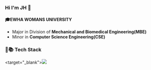 ### Hi I'm JH 👋
#### :mortar_board:EWHA WOMANS UNIVERSITY
- Major in Division of **Mechanical and Biomedical Engineering(MBE)**
- Minor in **Computer Science Engineering(CSE)**
### :muscle::books: Tech Stack
<target="_blank"><img src="https://img.shields.io/badge/Python-blue?style=falt-square&logo=appveyor&logoColor=white"/></a>


<!--
**jiho-030/jiho-030** is a ✨ _special_ ✨ repository because its `README.md` (this file) appears on your GitHub profile.

Here are some ideas to get you started:

- 🔭 I’m currently working on ...
- 🌱 I’m currently learning ...
- 👯 I’m looking to collaborate on ...
- 🤔 I’m looking for help with ...
- 💬 Ask me about ...
- 📫 How to reach me: ...
- 😄 Pronouns: ...
- ⚡ Fun fact: ...

<a href="버튼을 눌렀을 때 이동할 링크" target="_blank"><img src="https://img.shields.io/badge/뱃지레이블-배경색?style=뱃지모양&logo=로고&logoColor=로고색상"/></a>
-->
